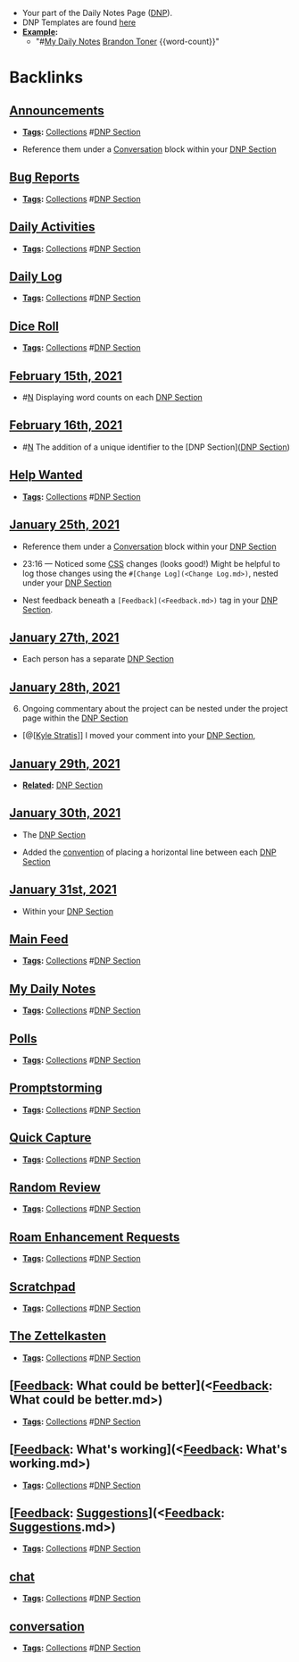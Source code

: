 - Your part of the Daily Notes Page ([DNP](<DNP.md>)).
- DNP Templates are found [here]([Graph/Templates](<Graph/Templates.md>))
- **[Example](<Example.md>):** 
    - "#[My Daily Notes](<My Daily Notes.md>) [Brandon Toner](<Brandon Toner.md>) {{word-count}}"

# Backlinks
## [Announcements](<Announcements.md>)
- **[Tags](<Tags.md>):** [Collections](<Collections.md>) #[DNP Section](<DNP Section.md>)

- Reference them under a [Conversation](<Conversation.md>) block within your [DNP Section](<DNP Section.md>)

## [Bug Reports](<Bug Reports.md>)
- **[Tags](<Tags.md>):** [Collections](<Collections.md>) #[DNP Section](<DNP Section.md>)

## [Daily Activities](<Daily Activities.md>)
- **[Tags](<Tags.md>):** [Collections](<Collections.md>) #[DNP Section](<DNP Section.md>)

## [Daily Log](<Daily Log.md>)
- **[Tags](<Tags.md>):** [Collections](<Collections.md>) #[DNP Section](<DNP Section.md>)

## [Dice Roll](<Dice Roll.md>)
- **[Tags](<Tags.md>):** [Collections](<Collections.md>) #[DNP Section](<DNP Section.md>)

## [February 15th, 2021](<February 15th, 2021.md>)
- #[N](<N.md>) Displaying word counts on each [DNP Section](<DNP Section.md>)

## [February 16th, 2021](<February 16th, 2021.md>)
- #[N](<N.md>) The addition of a unique identifier to the [DNP Section]([DNP Section](<DNP Section.md>))

## [Help Wanted](<Help Wanted.md>)
- **[Tags](<Tags.md>):** [Collections](<Collections.md>) #[DNP Section](<DNP Section.md>)

## [January 25th, 2021](<January 25th, 2021.md>)
- Reference them under a [Conversation](<Conversation.md>) block within your [DNP Section](<DNP Section.md>)

- 23:16 — Noticed some [CSS](<CSS.md>) changes (looks good!) Might be helpful to log those changes using the `#[Change Log](<Change Log.md>)`, nested under your [DNP Section](<DNP Section.md>)

- Nest feedback beneath a `[Feedback](<Feedback.md>)` tag in your [DNP Section](<DNP Section.md>).

## [January 27th, 2021](<January 27th, 2021.md>)
- Each person has a separate [DNP Section](<DNP Section.md>)

## [January 28th, 2021](<January 28th, 2021.md>)
6. Ongoing commentary about the project can be nested under the project page within the [DNP Section](<DNP Section.md>)

- [@[[Kyle Stratis](<@[[Kyle Stratis.md>)]] I moved your comment into your [DNP Section](<DNP Section.md>),

## [January 29th, 2021](<January 29th, 2021.md>)
- **[Related](<Related.md>):** [DNP Section](<DNP Section.md>)

## [January 30th, 2021](<January 30th, 2021.md>)
- The [DNP Section](<DNP Section.md>)

- Added the [convention]([Conventions](<Conventions.md>)) of placing a horizontal line between each [DNP Section](<DNP Section.md>)

## [January 31st, 2021](<January 31st, 2021.md>)
- Within your [DNP Section](<DNP Section.md>)

## [Main Feed](<Main Feed.md>)
- **[Tags](<Tags.md>):** [Collections](<Collections.md>) #[DNP Section](<DNP Section.md>)

## [My Daily Notes](<My Daily Notes.md>)
- **[Tags](<Tags.md>):** [Collections](<Collections.md>) #[DNP Section](<DNP Section.md>)

## [Polls](<Polls.md>)
- **[Tags](<Tags.md>):** [Collections](<Collections.md>) #[DNP Section](<DNP Section.md>)

## [Promptstorming](<Promptstorming.md>)
- **[Tags](<Tags.md>):** [Collections](<Collections.md>) #[DNP Section](<DNP Section.md>)

## [Quick Capture](<Quick Capture.md>)
- **[Tags](<Tags.md>):** [Collections](<Collections.md>) #[DNP Section](<DNP Section.md>)

## [Random Review](<Random Review.md>)
- **[Tags](<Tags.md>):** [Collections](<Collections.md>) #[DNP Section](<DNP Section.md>)

## [Roam Enhancement Requests](<Roam Enhancement Requests.md>)
- **[Tags](<Tags.md>):** [Collections](<Collections.md>) #[DNP Section](<DNP Section.md>)

## [Scratchpad](<Scratchpad.md>)
- **[Tags](<Tags.md>):** [Collections](<Collections.md>) #[DNP Section](<DNP Section.md>)

## [The Zettelkasten](<The Zettelkasten.md>)
- **[Tags](<Tags.md>):** [Collections](<Collections.md>) #[DNP Section](<DNP Section.md>)

## [[Feedback](<[Feedback.md>): What could be better](<[Feedback](<Feedback.md>): What could be better.md>)
- **[Tags](<Tags.md>):** [Collections](<Collections.md>) #[DNP Section](<DNP Section.md>)

## [[Feedback](<[Feedback.md>): What's working](<[Feedback](<Feedback.md>): What's working.md>)
- **[Tags](<Tags.md>):** [Collections](<Collections.md>) #[DNP Section](<DNP Section.md>)

## [[Feedback](<[Feedback.md>): [Suggestions](<Suggestions.md>)](<[Feedback](<Feedback.md>): [Suggestions](<Suggestions.md>).md>)
- **[Tags](<Tags.md>):** [Collections](<Collections.md>) #[DNP Section](<DNP Section.md>)

## [chat](<chat.md>)
- **[Tags](<Tags.md>):** [Collections](<Collections.md>) #[DNP Section](<DNP Section.md>)

## [conversation](<conversation.md>)
- **[Tags](<Tags.md>):** [Collections](<Collections.md>) #[DNP Section](<DNP Section.md>)

